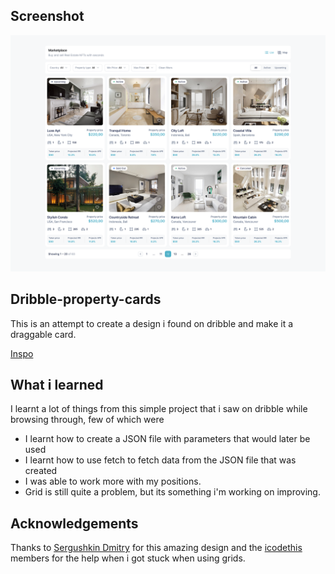 ## Screenshot
<img width="1152" alt="image" src="./assets/inspo img.png">

## Dribble-property-cards
This is an attempt to create a design i found on dribble and make it a draggable card.

[Inspo](https://dribbble.com/shots/22273898-Blockchain-Real-Estate)


## What i learned

I learnt a lot of things from this simple project that i saw on dribble while browsing through, few of which were

- I learnt how to create a JSON file with parameters that would later be used
- I learnt how to use fetch to fetch data from the JSON file that was created
- I was able to work more with my positions.
- Grid is still quite a problem, but its something i'm working on improving.


## Acknowledgements

Thanks to [Sergushkin Dmitry](https://dribbble.com/Sergushkin_Dmitry) for this amazing design and the [icodethis](https://iCodeThis.com/?ref=Greatkiola) members for the help when i got stuck when using grids.
